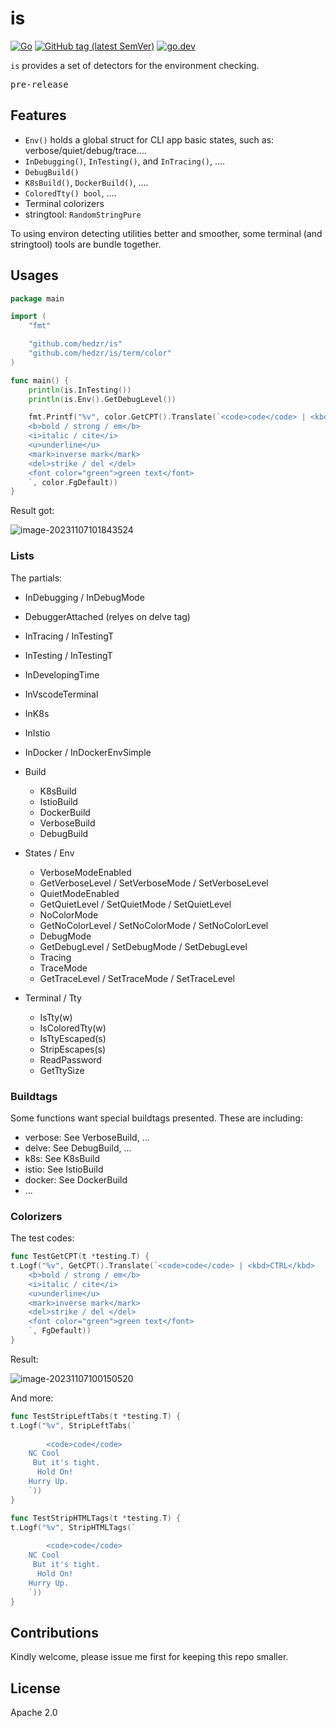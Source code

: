 # is


[![Go](https://github.com/hedzr/is/actions/workflows/go.yml/badge.svg)](https://github.com/hedzr/is/actions/workflows/go.yml)
[![GitHub tag (latest SemVer)](https://img.shields.io/github/tag/hedzr/is.svg?label=release)](https://github.com/hedzr/is/releases)
[![go.dev](https://img.shields.io/badge/go-dev-green)](https://pkg.go.dev/github.com/hedzr/is)


`is` provides a set of detectors for the environment checking.

<kbd>pre-release</kbd>

## Features

- `Env()` holds a global struct for CLI app basic states, such as: verbose/quiet/debug/trace....
- `InDebugging()`, `InTesting()`, and `InTracing()`, ....
- `DebugBuild()`
- `K8sBuild()`, `DockerBuild()`, ....
- `ColoredTty() bool`, ....
- Terminal colorizers
- stringtool: `RandomStringPure`

To using environ detecting utilities better and smoother, some terminal (and stringtool) tools are bundle together.

## Usages

```go
package main

import (
	"fmt"

	"github.com/hedzr/is"
	"github.com/hedzr/is/term/color"
)

func main() {
	println(is.InTesting())
	println(is.Env().GetDebugLevel())

	fmt.Printf("%v", color.GetCPT().Translate(`<code>code</code> | <kbd>CTRL</kbd>
	<b>bold / strong / em</b>
	<i>italic / cite</i>
	<u>underline</u>
	<mark>inverse mark</mark>
	<del>strike / del </del>
	<font color="green">green text</font>
	`, color.FgDefault))
}
```

Result got:

![image-20231107101843524](https://cdn.jsdelivr.net/gh/hzimg/blog-pics@master/uPic/image-20231107101843524.png)

### Lists

The partials:

- InDebugging / InDebugMode
- DebuggerAttached (relyes on delve tag)
- InTracing / InTestingT
- InTesting / InTestingT
- InDevelopingTime
- InVscodeTerminal
- InK8s
- InIstio
- InDocker / InDockerEnvSimple
- Build
  - K8sBuild
  - IstioBuild
  - DockerBuild
  - VerboseBuild
  - DebugBuild

- States / Env
  - VerboseModeEnabled
  - GetVerboseLevel / SetVerboseMode / SetVerboseLevel
  - QuietModeEnabled
  - GetQuietLevel / SetQuietMode / SetQuietLevel
  - NoColorMode
  - GetNoColorLevel / SetNoColorMode / SetNoColorLevel
  - DebugMode
  - GetDebugLevel / SetDebugMode / SetDebugLevel
  - Tracing
  - TraceMode
  - GetTraceLevel / SetTraceMode / SetTraceLevel

- Terminal / Tty
  - IsTty(w)
  - IsColoredTty(w)
  - IsTtyEscaped(s)
  - StripEscapes(s)
  - ReadPassword
  - GetTtySize


### Buildtags

Some functions want special buildtags presented. These are including:

- verbose: See VerboseBuild, ...
- delve: See DebugBuild, ...
- k8s: See K8sBuild
- istio: See IstioBuild
- docker: See DockerBuild
- ...



### Colorizers

The test codes:

```go
func TestGetCPT(t *testing.T) {
t.Logf("%v", GetCPT().Translate(`<code>code</code> | <kbd>CTRL</kbd>
	<b>bold / strong / em</b>
	<i>italic / cite</i>
	<u>underline</u>
	<mark>inverse mark</mark>
	<del>strike / del </del>
	<font color="green">green text</font>
    `, FgDefault))
}
```

Result:

![image-20231107100150520](https://cdn.jsdelivr.net/gh/hzimg/blog-pics@master/uPic/image-20231107100150520.png)

And more:

```go
func TestStripLeftTabs(t *testing.T) {
t.Logf("%v", StripLeftTabs(`
	
		<code>code</code>
	NC Cool
	 But it's tight.
	  Hold On!
	Hurry Up.
    `))
}

func TestStripHTMLTags(t *testing.T) {
t.Logf("%v", StripHTMLTags(`
	
		<code>code</code>
	NC Cool
	 But it's tight.
	  Hold On!
	Hurry Up.
    `))
}

```







## Contributions

Kindly welcome, please issue me first for keeping this repo smaller.

## License

Apache 2.0